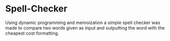 # Spell-Checker
Using dynamic programming and memoization a simple spell checker was made to compare two words given as input and outputting the word with the cheapest cost formatting.
